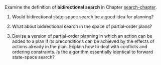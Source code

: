 

Examine the definition of **bidirectional
search** in Chapter <a class="chapterRef" id="chapterref" title="" href="{{site.baseurl}}/search-exercises/">search-chapter</a>.<br>

1.  Would bidirectional state-space search be a good idea for planning?<br>

2.  What about bidirectional search in the space of partial-order plans?<br>

3.  Devise a version of partial-order planning in which an action can be
    added to a plan if its preconditions can be achieved by the effects
    of actions already in the plan. Explain how to deal with conflicts
    and ordering constraints. Is the algorithm essentially identical to
    forward state-space search?<br>
